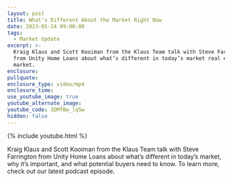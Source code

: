 ```yaml
---
layout: post
title: What's Different About the Market Right Now
date: 2023-05-24 09:00:00
tags:
  - Market Update
excerpt: >-
  Kraig Klaus and Scott Kooiman from the Klaus Team talk with Steve Farrington
  from Unity Home Loans about what’s different in today’s market real estate
  market.
enclosure:
pullquote:
enclosure_type: video/mp4
enclosure_time:
use_youtube_image: true
youtube_alternate_image:
youtube_code: 3DMfBw_lq5w
hidden: false
---
```

{% include youtube.html %}

Kraig Klaus and Scott Kooiman from the Klaus Team talk with Steve Farrington from Unity Home Loans about what’s different in today’s market, why it’s important, and what potential buyers need to know. To learn more, check out our latest podcast episode.